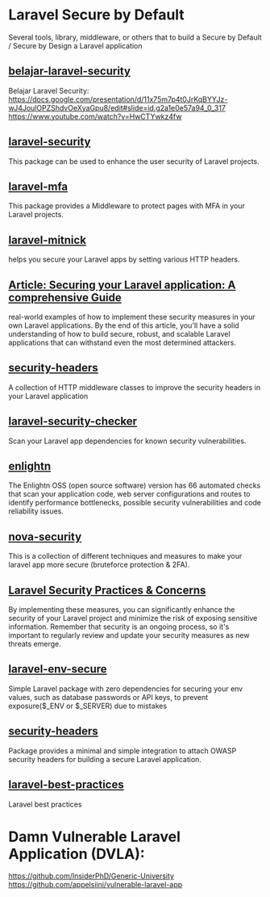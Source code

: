 # Laravel Secure by Default
Several tools, library, middleware, or others that to build a Secure by Default / Secure by Design a Laravel application

## [belajar-laravel-security](https://github.com/ProgrammerZamanNow/belajar-laravel-security)
Belajar Laravel Security: https://docs.google.com/presentation/d/11x75m7p4t0JrKqBYYJz-wJ4JoulOPZShdvOeXyaGpu8/edit#slide=id.g2a1e0e57a94_0_317
https://www.youtube.com/watch?v=HwCTYwkz4fw

## [laravel-security](https://github.com/sicaboy/laravel-security)
This package can be used to enhance the user security of Laravel projects.

## [laravel-mfa](https://github.com/sicaboy/laravel-mfa)
This package provides a Middleware to protect pages with MFA in your Laravel projects.

## [laravel-mitnick](https://github.com/getspooky/laravel-mitnick)
helps you secure your Laravel apps by setting various HTTP headers.

## [Article: Securing your Laravel application: A comprehensive Guide](https://pentest-tools.com/blog/laravel-application-security-guide)
real-world examples of how to implement these security measures in your own Laravel applications. By the end of this article, you'll have a solid understanding of how to build secure, robust, and scalable Laravel applications that can withstand even the most determined attackers.

## [security-headers](https://github.com/Treblle/security-headers)
A collection of HTTP middleware classes to improve the security headers in your Laravel application

## [laravel-security-checker](https://github.com/enlightn/laravel-security-checker)
Scan your Laravel app dependencies for known security vulnerabilities.

## [enlightn](https://github.com/enlightn/enlightn)
The Enlightn OSS (open source software) version has 66 automated checks that scan your application code, web server configurations and routes to identify performance bottlenecks, possible security vulnerabilities and code reliability issues.

## [nova-security](https://github.com/idezdigital/nova-security)
This is a collection of different techniques and measures to make your laravel app more secure (bruteforce protection & 2FA).

## [Laravel Security Practices & Concerns](https://gist.github.com/jatinkshatra/f2520cfe12cf2b5149e1b29aa0079fb6)
By implementing these measures, you can significantly enhance the security of your Laravel project and minimize the risk of exposing sensitive information. Remember that security is an ongoing process, so it's important to regularly review and update your security measures as new threats emerge.

## [laravel-env-secure](https://github.com/izica/laravel-env-secure)
Simple Laravel package with zero dependencies for securing your env values, such as database passwords or API keys, to prevent exposure($_ENV or $_SERVER) due to mistakes

## [security-headers](https://github.com/monish-khatri/security-headers/tree/master)
Package provides a minimal and simple integration to attach OWASP security headers for building a secure Laravel application.

## [laravel-best-practices](https://github.com/alexeymezenin/laravel-best-practices)
Laravel best practices

# Damn Vulnerable Laravel Application (DVLA):
https://github.com/InsiderPhD/Generic-University
https://github.com/appelsiini/vulnerable-laravel-app

